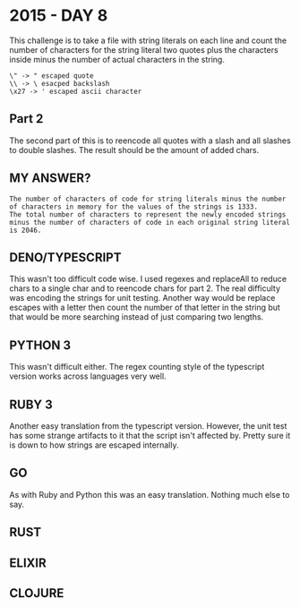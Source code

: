 # 2015 - DAY 8

This challenge is to take a file with string literals on each line and count the number of characters for the string literal two quotes plus the characters inside minus the number of actual characters in the string.

```
\" -> " escaped quote
\\ -> \ esacped backslash
\x27 -> ' escaped ascii character
```

## Part 2

The second part of this is to reencode all quotes with a slash and all slashes to double slashes. The result should be the amount of added chars.

## MY ANSWER?

```
The number of characters of code for string literals minus the number of characters in memory for the values of the strings is 1333.
The total number of characters to represent the newly encoded strings minus the number of characters of code in each original string literal is 2046.
```

## DENO/TYPESCRIPT

This wasn't too difficult code wise. I used regexes and replaceAll to reduce chars to a single char and to reencode chars for part 2. The real difficulty was encoding the strings for unit testing. Another way would be replace escapes with a letter then count the number of that letter in the string but that would be more searching instead of just comparing two lengths.

## PYTHON 3

This wasn't difficult either. The regex counting style of the typescript version works across languages very well.

## RUBY 3

Another easy translation from the typescript version. However, the unit test has some strange artifacts to it that the script isn't affected by. Pretty sure it is down to how strings are escaped internally.

## GO

As with Ruby and Python this was an easy translation. Nothing much else to say.

## RUST

## ELIXIR

## CLOJURE

